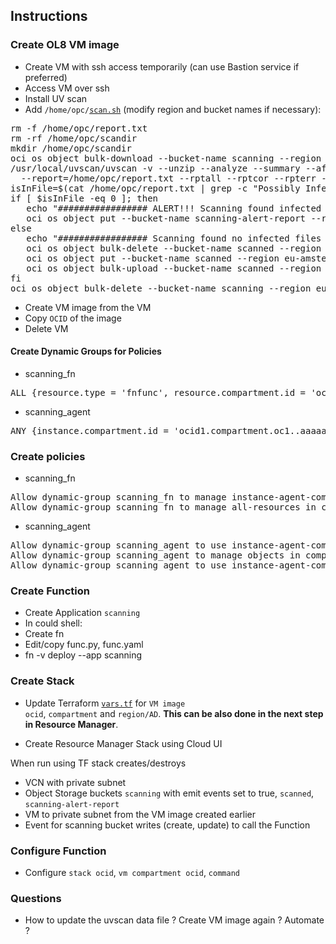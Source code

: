 ## Instructions

### Create OL8 VM image

- Create VM with ssh access temporarily (can use Bastion service if preferred)
- Access VM over ssh
- Install UV scan
- Add <code>/home/opc/<a href="scan.sh">scan.sh</a></code> (modify region and bucket names if necessary):

<pre>
rm -f /home/opc/report.txt
rm -rf /home/opc/scandir
mkdir /home/opc/scandir
oci os object bulk-download --bucket-name scanning --region eu-amsterdam-1 --download-dir /home/opc/scandir
/usr/local/uvscan/uvscan -v --unzip --analyze --summary --afc 512 --program --mime --recursive --threads=$(nproc) \
  --report=/home/opc/report.txt --rptall --rptcor --rpterr --rptobjects /home/opc/scandir
isInFile=$(cat /home/opc/report.txt | grep -c "Possibly Infected:.............     0")
if [ $isInFile -eq 0 ]; then
   echo "################# ALERT!!! Scanning found infected files ! #################"
   oci os object put --bucket-name scanning-alert-report --region eu-amsterdam-1 --file /home/opc/report.txt --force
else
   echo "################# Scanning found no infected files #################"
   oci os object bulk-delete --bucket-name scanned --region eu-amsterdam-1 --force
   oci os object put --bucket-name scanned --region eu-amsterdam-1 --file /home/opc/report.txt --force
   oci os object bulk-upload --bucket-name scanned --region eu-amsterdam-1 --src-dir /home/opc/scandir
fi
oci os object bulk-delete --bucket-name scanning --region eu-amsterdam-1 --force
</pre>

- Create VM image from the VM
- Copy <code>OCID</code> of the image
- Delete VM

#### Create Dynamic Groups for Policies

- scanning_fn

<pre>
ALL {resource.type = 'fnfunc', resource.compartment.id = 'ocid1.compartment.oc1..aaaaaaaawccfklp2wj4c5ymigrkjfdhcbcm3u5ripl2whnznhmvgiqdatqgq'}
</pre>

- scanning_agent

<pre>
ANY {instance.compartment.id = 'ocid1.compartment.oc1..aaaaaaaawccfklp2wj4c5ymigrkjfdhcbcm3u5ripl2whnznhmvgiqdatqgq'}
</pre>


### Create policies

- scanning_fn

<pre>
Allow dynamic-group scanning_fn to manage instance-agent-command-family in compartment mika.rinne
Allow dynamic-group scanning_fn to manage all-resources in compartment mika.rinne
</pre>

- scanning_agent

<pre>
Allow dynamic-group scanning_agent to use instance-agent-command-execution-family in compartment mika.rinne where request.instance.id=target.instance.id
Allow dynamic-group scanning_agent to manage objects in compartment mika.rinne where all {target.bucket.name = 'scanning'}
Allow dynamic-group scanning_agent to use instance-agent-command-execution-family in compartment mika.rinne
</pre>

### Create Function

- Create Application <code>scanning</code>
- In could shell:
- Create fn
- Edit/copy func.py, func.yaml
- fn -v deploy --app scanning

### Create Stack

- Update Terraform <code><a href="terraform/vars.tf">vars.tf</a></code> for <code>VM image ocid</code>, <code>compartment</code> and <code>region/AD</code>. <b>This can be also done in the next step in Resource Manager</b>.

- Create Resource Manager Stack using Cloud UI

When run using TF stack creates/destroys
- VCN with private subnet
- Object Storage buckets <code>scanning</code> with emit events set to true, <code>scanned</code>, <code>scanning-alert-report</code>
- VM to private subnet from the VM image created earlier
- Event for scanning bucket writes (create, update) to call the Function

### Configure Function

- Configure <code>stack ocid</code>, <code>vm compartment ocid</code>, <code>command</code>

### Questions

- How to update the uvscan data file ? Create VM image again ? Automate ?
